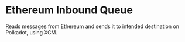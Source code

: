 # Ethereum Inbound Queue

Reads messages from Ethereum and sends it to intended destination on Polkadot, using XCM.
